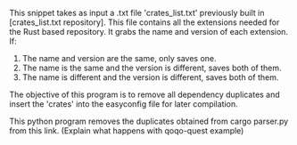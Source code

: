 This snippet takes as input a .txt file 'crates_list.txt' previously built in [crates_list.txt repository]. This file contains all the extensions needed for the Rust based repository. It grabs the name and version of each extension. If:
1. The name and version are the same, only saves one.
2. The name is the same and the version is different, saves both of them.
3. The name is different and the version is different, saves both of them.

The objective of this program is to remove all dependency duplicates and insert the 'crates' into the easyconfig file for later compilation.

This python program removes the duplicates obtained from cargo parser.py from this link.
(Explain what happens with qoqo-quest example)

